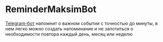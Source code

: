 # ReminderMaksimBot
 [Telegram-бот](http://t.me/ReminderMaksimBot) напомнит о важном событии с точностью до минуты, в нем легко можно создать напоминание и не запотиться о необходимости повтора каждый день, месяц или неделю